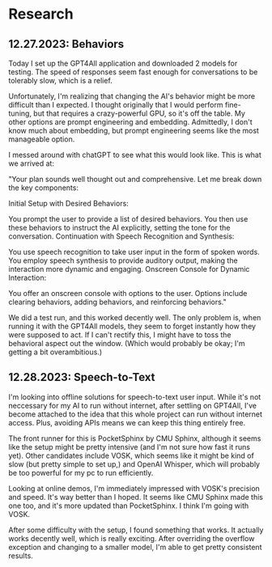 # Research
## 12.27.2023: Behaviors
Today I set up the GPT4All application and downloaded 2 models for testing. The speed of responses seem fast enough for conversations to be tolerably slow, which is a relief. 

Unfortunately, I'm realizing that changing the AI's behavior might be more difficult than I expected. I thought originally that I would perform fine-tuning, but that requires a crazy-powerful GPU, so it's off the table. My other options are prompt engineering and embedding. Admittedly, I don't know much about embedding, but prompt engineering seems like the most manageable option.

I messed around with chatGPT to see what this would look like. This is what we arrived at:

"Your plan sounds well thought out and comprehensive. Let me break down the key components:

Initial Setup with Desired Behaviors:

You prompt the user to provide a list of desired behaviors.
You then use these behaviors to instruct the AI explicitly, setting the tone for the conversation.
Continuation with Speech Recognition and Synthesis:

You use speech recognition to take user input in the form of spoken words.
You employ speech synthesis to provide auditory output, making the interaction more dynamic and engaging.
Onscreen Console for Dynamic Interaction:

You offer an onscreen console with options to the user.
Options include clearing behaviors, adding behaviors, and reinforcing behaviors."

We did a test run, and this worked decently well. The only problem is, when running it with the GPT4All models, they seem to forget instantly how they were supposed to act. If I can't rectify this, I might have to toss the behavioral aspect out the window. (Which would probably be okay; I'm getting a bit overambitious.)
## 12.28.2023: Speech-to-Text
I'm looking into offline solutions for speech-to-text user input. While it's not neccessary for my AI to run without internet, after settling on GPT4All, I've become attached to the idea that this whole project can run without internet access. Plus, avoiding APIs means we can keep this thing entirely free.

The front runner for this is PocketSphinx by CMU Sphinx, although it seems like the setup might be pretty intensive (and I'm not sure how fast it runs yet). Other candidates include VOSK, which seems like it might be kind of slow (but pretty simple to set up,) and OpenAI Whisper, which will probably be too powerful for my pc to run efficiently. 

Looking at online demos, I'm immediately impressed with VOSK's precision and speed. It's way better than I hoped. It seems like CMU Sphinx made this one too, and it's more updated than PocketSphinx. I think I'm going with VOSK.

After some difficulty with the setup, I found something that works. It actually works decently well, which is really exciting. After overriding the overflow exception and changing to a smaller model, I'm able to get pretty consistent results. 

